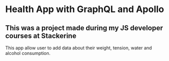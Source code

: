 # Health App with GraphQL and Apollo

## This was a project made during my JS developer courses at Stackerine

This app allow user to add data about their weight, tension, water and alcohol consumption.
